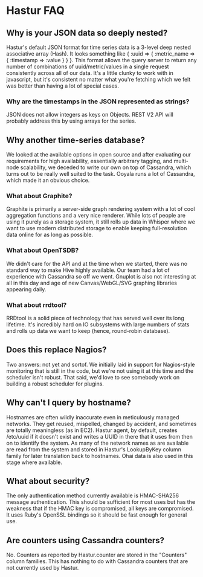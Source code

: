 # Hastur FAQ

## Why is your JSON data so deeply nested?

Hastur's default JSON format for time series data is a 3-level deep nested associative array (Hash). It looks
something like { :uuid => { :metric_name => { :timestamp => :value } } }. This format allows the query server
to return any number of combinations of uuid/metric/values in a single request consistently across all of our
data. It's a little clunky to work with in javascript, but it's consistent no matter what you're fetching which
we felt was better than having a lot of special cases.

### Why are the timestamps in the JSON represented as strings?

JSON does not allow integers as keys on Objects. REST V2 API will probably address this by using arrays for the
series.

## Why another time-series database?

We looked at the available options in open source and after evaluating our requirements for high availability,
essentially arbitrary tagging, and multi-node scalability, we deceded to write our own on top of Cassandra, which
turns out to be really well suited to the task.  Ooyala runs a lot of Cassandra, which made it an obvious choice.

### What about Graphite?

Graphite is primarily a server-side graph rendering system with a lot of cool aggregation functions and a very nice
renderer. While lots of people are using it purely as a storage system, it still rolls up data in Whisper where we
want to use modern distributed storage to enable keeping full-resolution data online for as long as possible.

### What about OpenTSDB?

We didn't care for the API and at the time when we started, there was no standard way to make Hive highly available. Our
team had a lot of experience with Cassandra so off we went. Gnuplot is also not interesting at all in this day and age of
new Canvas/WebGL/SVG graphing libraries appearing daily.

### What about rrdtool?

RRDtool is a solid piece of technology that has served well over its long lifetime. It's incredibly hard on IO subsystems
with large numbers of stats and rolls up data we want to keep (hence, round-robin database).

## Does this replace Nagios?

Two answers: not yet and sortof. We initially laid in support for Nagios-style monitoring that is still in the code,
but we're not using it at this time and the scheduler isn't robust. That said, we'd love to see somebody work on
building a robust scheduler for plugins.

## Why can't I query by hostname?

Hostnames are often wildly inaccurate even in meticulously managed networks. They get reused, mispelled, changed by accident,
and sometimes are totally meaningless (as in EC2). Hastur agent, by default, creates /etc/uuid if it doesn't exist and writes
a UUID in there that it uses from then on to identify the system. As many of the network names as are available are read
from the system and stored in Hastur's LookupByKey column family for later translation back to hostnames.  Ohai data is
also used in this stage where available.

## What about security?

The only authentication method currently available is HMAC-SHA256 message authentication. This should be sufficient for
most uses but has the weakness that if the HMAC key is compromised, all keys are compromised.  It uses Ruby's OpenSSL
bindings so it should be fast enough for general use.

## Are counters using Cassandra counters?

No. Counters as reported by Hastur.counter are stored in the "Counters" column families. This has nothing
to do with Cassandra counters that are not currently used by Hastur.

